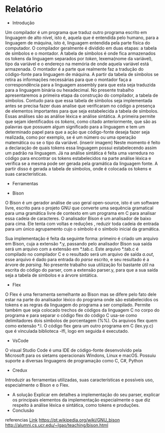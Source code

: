 # **Relatório**

- Introdução

Um compilador é um programa que traduz outro programa escrito em linguagem de alto nível, isto é, aquela que é entendida pelo humano, para a linguagem de máquina, isto é, linguagem entendida pela parte física do computador. O compilador geralmente é dividido em duas etapas: a tabela de símbolos e o montador.
A tabela de símbolos é onde fica armazenados os tokens da linguagem separados por *token*, lexema(nome da variável), tipo da variável e o endereço na memória de onde aquela variável está armazenada. O montador é a parte que realmente faz a tradução do código-fonte para linguagem de máquina. A partir da tabela de símbolos se retira as informações necessárias para que o montador faça a correspondência para a linguagem assembly para que esta seja traduzida para a linguagem binária ou hexadecimal. No presente trabalho apresentaremos a primeira etapa da construção do compilador, a tabela de símbolos.
Contudo para que essa tabela de símbolos seja implementada antes se precisa fazer duas analise que verificaram no código a presença de elementos importantes para que seja estabelecida a tabela de símbolos. Essas análises são as análise léxica e análise sintática. A primeira permite que  sejam identificados os *tokens*, como citado anteriormente, que são as palavras que possuem algum significado para a linguagem e tem um determinado papel para que a ação que código-fonte deseja fazer seja realizada, como por exemplo, se é um número ou uma operação matemática ou se o tipo da variável.
(inserir imagem)
Neste momento é feito a declaração de quais tokens essa linguagem possui estabelecendo assim um padrão na linguagem. 
Já na análise sintática é feita uma varredura no código para encontrar os tokens estabelecidos na parte análise léxica e verifica se a mesma pode ser gerada pela gramática da linguagem fonte. A partir disso é gerada a tabela de símbolos, onde é colocada os tokens e suas características.


- Ferramentas

 - Bison

O Bison é um gerador análise de uso geral open-source, isto é um software livre, escrito para o projeto GNU que converte uma sequência gramatical para uma gramática livre de contexto em um programa em C para analisar essa cadeia de caracteres. O analisador Bison é um analisador de baixo para cima. Ele tenta com voltas e reduções , reduzir toda cadeia de entrada para um único agrupamento cujo o símbolo é o símbolo inicial da gramática. 


Sua implementação é feita da seguinte forma: primeiro é criado um arquivo em Bison, cuja a extensão *.y, passando pelo analisador Bison sua saída será um arquivo com a extensão em *.tab.c. Este arquivo *.tab.c é compilado no compilador C e o resultado será um arquivo de saída *a.out*, esse arquivo é dado para entrada do *parse* escrito, e seu resultado é a árvore de *parsing*. No presente trabalho sua utilização foi bastante útil na escrita do código do parser, com a extensão parser.y, para que a sua saída seja a tabela de simbolos e a árvore sintática.

 - Flex


 O Flex é uma ferramenta semelhante ao Bison mas se difere pelo fato dele estar na parte do analisador léxico do programa onde são estabelecidos os tokens e as regras da linguagem do programa a ser compilado. Permite também que seja colocado trechos de códigos da linguagem C no corpo do programa e para separar o código flex do código C usa-se como delimitadores dois símbolos de porcentagem (%%). Os arquivos flex quem como extensão *.l. O código flex gera um outro programa em C (lex.yy.c) que é vinculada biblioteca -lfl, logo em seguida é executado.

 - VsCode

O visual Studio Code é uma IDE de código-fonte desenvolvido pela Microsoft para os sietams operacionais Windons, Linux e macOS. Possuiu suporte a diversas linguagens de programação como C, C#, Python 

 - Credux

Introduzir as ferramentas utilizadas, suas características e possíveis uso, especialmente o Bison e o Flex.




- A solução
Explicar em detalhes a implementação do seu parser, explicar os principais elementos da implementação
especialmente o que diz respeito à análise léxica e sintática, como tokens e produções.
- Conclusão




referencias
[Link](https://www.oreilly.com/library/view/flex-bison/9780596805418/ch01.html)
https://pt.wikipedia.org/wiki/GNU_bison
http://alumni.cs.ucr.edu/~lgao/teaching/bison.html


